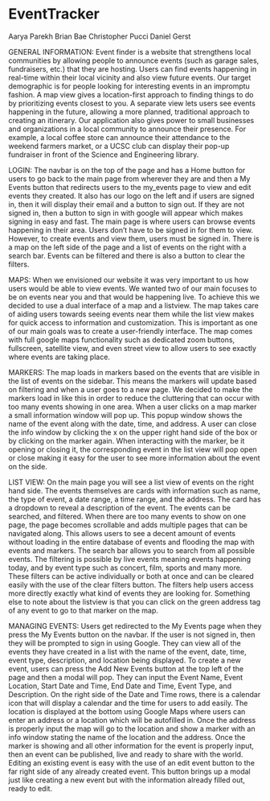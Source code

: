 # EventTracker

Aarya Parekh
Brian Bae
Christopher Pucci
Daniel Gerst

GENERAL INFORMATION:
Event finder is a website that strengthens local communities by allowing people to announce events (such as garage sales, fundraisers, etc.) that they are hosting. Users can find events happening in real-time within their local vicinity and also view future events. Our target demographic is for people looking for interesting events in an impromptu fashion. A map view gives a location-first approach to finding things to do by prioritizing events closest to you. A separate view lets users see events happening in the future, allowing a more planned, traditional approach to creating an itinerary. Our application also gives power to small businesses and organizations in a local community to announce their presence. For example, a local coffee store can announce their attendance to the weekend farmers market, or a UCSC club can display their pop-up fundraiser in front of the Science and Engineering library. 

LOGIN: 
The navbar is on the top of the page and has a Home button for users to go back to the main page from wherever they are and then a My Events button that redirects users to the my_events page to view and edit events they created. It also has our logo on the left and if users are signed in, then it will display their email and a button to sign out. If they are not signed in, then a button to sign in with google will appear which makes signing in easy and fast. The main page is where users can browse events happening in their area. Users don’t have to be signed in for them to view. However, to create events and view them, users must be signed in. There is a map on the left side of the page and a list of events on the right with a search bar. Events can be filtered and there is also a button to clear the filters.  

MAPS:
When we envisioned our website it was very important to us how users would be able to view events. We wanted two of our main focuses to be on events near you and that would be happening live. To achieve this we decided to use a dual interface of a map and a listview. The map takes care of aiding users towards seeing events near them while the list view makes for quick access to information and customization. This is important as one of our main goals was to create a user-friendly interface. The map comes with full google maps functionality such as dedicated zoom buttons, fullscreen, satellite view, and even street view to allow users to see exactly where events are taking place.

MARKERS:
The map loads in markers based on the events that are visible in the list of events on the sidebar. This means the markers will update based on filtering and when a user goes to a new page. We decided to make the markers load in like this in order to reduce the cluttering that can occur with too many events showing in one area. When a user clicks on a map marker a small information window will pop up. This popup window shows the name of the event along with the date, time, and address. A user can close the info window by clicking the x on the upper right hand side of the box or by clicking on the marker again. When interacting with the marker, be it opening or closing it, the corresponding event in the list view will pop open or close making it easy for the user to see more information about the event on the side. 

LIST VIEW: 
On the main page you will see a list view of events on the right hand side. The events themselves are cards with information such as name, the type of event, a date range, a time range, and the address. The card has a dropdown to reveal a description of the event. The events can be searched, and filtered. When there are too many events to show on one page, the page becomes scrollable and adds multiple pages that can be navigated along. This allows users to see a decent amount of events without loading in the entire database of events and flooding the map with events and markers. The search bar allows you to search from all possible events. The filtering is possible by live events meaning events happening today, and by event type such as concert, film, sports and many more. These filters can be active individually or both at once and can be cleared easily with the use of the clear filters button. The filters help users access more directly exactly what kind of events they are looking for. Something else to note about the listview is that you can click on the green address tag of any event to go to that marker on the map.

MANAGING EVENTS: Users get redirected to the My Events page when they press the My Events button on the navbar. If the user is not signed in, then they will be prompted to sign in using Google. They can view all of the events they have created in a list with the name of the event, date, time, event type, description, and location being displayed. To create a new event, users can press the Add New Events button at the top left of the page and then a modal will pop. They can input the Event Name, Event Location, Start Date and Time, End Date and Time, Event Type, and Description. On the right side of the Date and Time rows, there is a calendar icon that will display a calendar and the time for users to add easily. The location is displayed at the bottom using Google Maps where users can enter an address or a location which will be autofilled in. Once the address is properly input the map will go to the location and show a marker with an info window stating the name of the location and the address. Once the marker is showing and all other information for the event is properly input, then an event can be published, live and ready to share with the world. Editing an existing event is easy with the use of an edit event button to the far right side of any already created event. This button brings up a modal just like creating a new event but with the information already filled out, ready to edit.

